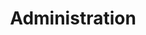 ---
title: "Administration"
description: ""
subtitle : ""
lastmod: 2022-12-04T00:00:00
bg_image: "images/feature-bg.jpg"
layout: "admin"
draft: false
---
